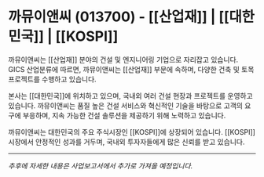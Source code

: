 # 까뮤이앤씨 (013700) - [[산업재]] | [[대한민국]] | [[KOSPI]]

까뮤이앤씨는 [[산업재]] 분야의 건설 및 엔지니어링 기업으로 자리잡고 있습니다. GICS 산업분류에 따르면, 까뮤이앤씨는 [[산업재]] 부문에 속하며, 다양한 건축 및 토목 프로젝트를 수행하고 있습니다.

본사는 [[대한민국]]에 위치하고 있으며, 국내외 여러 건설 현장과 프로젝트를 운영하고 있습니다. 까뮤이앤씨는 품질 높은 건설 서비스와 혁신적인 기술을 바탕으로 고객의 요구에 부응하며, 지속 가능한 건설 솔루션을 제공하기 위해 노력하고 있습니다.

까뮤이앤씨는 대한민국의 주요 주식시장인 [[KOSPI]]에 상장되어 있습니다. [[KOSPI]] 시장에서 안정적인 성과를 거두며, 국내외 투자자들에게 많은 신뢰를 받고 있습니다.

---

*추후에 자세한 내용은 사업보고서에서 추가로 가져올 예정입니다.*